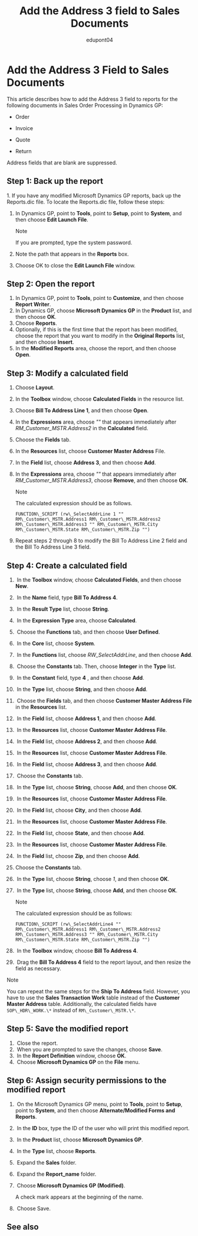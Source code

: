 ﻿---
title: Add the Address 3 field to Sales Documents
description: Learn how you can add the Address 3 field to sales documents and also exclude blank addresses from the reports.
ms.date: 10/23/2020
ms.topic: article
ms.prod: dynamics-gp
author: edupont04
ms.author: edupont
---

# Add the Address 3 Field to Sales Documents

This article describes how to add the Address 3 field to reports for the following documents in Sales Order Processing in Dynamics GP:

- Order

- Invoice

- Quote

- Return

Address fields that are blank are suppressed.

## Step 1: Back up the report

1. If you have any modified Microsoft Dynamics GP reports, back up the Reports.dic file. To locate the Reports.dic file, follow these steps:

  1. In Dynamics GP, point to **Tools**, point to **Setup**, point to **System**, and then choose **Edit Launch File**.

      > [!NOTE]
      > If you are prompted, type the system password.

  2. Note the path that appears in the **Reports** box.
  3. Choose OK to close the **Edit Launch File** window.

## Step 2: Open the report

1. In Dynamics GP, point to **Tools**, point to **Customize**, and then choose **Report Writer**.
2. In Dynamics GP, choose **Microsoft Dynamics GP** in the **Product** list, and then choose **OK**.
3. Choose **Reports**.
4. Optionally, if this is the first time that the report has been modified, choose the report that you want to modify in the **Original Reports** list, and then choose **Insert**.
5. In the **Modified Reports** area, choose the report, and then choose **Open**.

## Step 3: Modify a calculated field

1. Choose **Layout**.
2. In the **Toolbox** window, choose **Calculated Fields** in the resource list.
3. Choose **Bill To Address Line 1**, and then choose **Open**.
4. In the **Expressions** area, choose *""* that appears immediately after *RM\_Customer\_MSTR.Address2* in the **Calculated** field.
5. Choose the **Fields** tab.
6. In the **Resources** list, choose **Customer Master Address** File.
7. In the **Field** list, choose **Address 3**, and then choose **Add**.
8. In the **Expressions** area, choose *""* that appears immediately after *RM\_Customer\_MSTR.Address3*, choose **Remove**, and then choose **OK**.

    > [!NOTE]
    > The calculated expression should be as follows.
    >  
    > `FUNCTION\_SCRIPT (rw\_SelectAddrLine 1 "" RM\_Customer\_MSTR.Address1 RM\_Customer\_MSTR.Address2 RM\_Customer\_MSTR.Address3 "" RM\_Customer\_MSTR.City RM\_Customer\_MSTR.State RM\_Customer\_MSTR.Zip "")`

9. Repeat steps 2 through 8 to modify the Bill To Address Line 2 field and the Bill To Address Line 3 field.

## Step 4: Create a calculated field

1.  In the **Toolbox** window, choose **Calculated Fields**, and then choose **New**.
2.  In the **Name** field, type **Bill To Address 4**.
3.  In the **Result Type** list, choose **String**.
4.  In the **Expression Type** area, choose **Calculated**.
5.  Choose the **Functions** tab, and then choose **User Defined**.
6.  In the **Core** list, choose **System**.
7.  In the **Functions** list, choose *RW\_SelectAddrLine*, and then choose **Add**.
8.  Choose the **Constants** tab. Then, choose **Integer** in the **Type** list.
9.  In the **Constant** field, type **4** , and then choose **Add**.
10.  In the **Type** list, choose **String**, and then choose **Add**.
11.  Choose the **Fields** tab, and then choose **Customer Master Address File** in the
**Resources** list.
12.  In the **Field** list, choose **Address 1**, and then choose **Add**.
13.  In the **Resources** list, choose **Customer Master Address File**.
14.  In the **Field** list, choose **Address 2**, and then choose **Add**.
15.  In the **Resources** list, choose **Customer Master Address File**.
16.  In the **Field** list, choose **Address 3**, and then choose **Add**.
17.  Choose the **Constants** tab.
18.  In the **Type** list, choose **String**, choose **Add**, and then choose **OK**.
19.  In the **Resources** list, choose **Customer Master Address File**.
20.  In the **Field** list, choose **City**, and then choose **Add**.
21.  In the **Resources** list, choose **Customer Master Address File**.
22.  In the **Field** list, choose **State**, and then choose **Add**.
23.  In the **Resources** list, choose **Customer Master Address File**.
24.  In the **Field** list, choose **Zip**, and then choose **Add**.
25.  Choose the **Constants** tab.
26.  In the **Type** list, choose **String**, choose *1*, and then choose **OK**.
27.  In the **Type** list, choose **String**, choose **Add**, and then choose **OK**.

    > [!NOTE]
    > The calculated expression should be as follows:
    >
    > `FUNCTION\_SCRIPT (rw\_SelectAddrLine4 "" RM\_Customer\_MSTR.Address1 RM\_Customer\_MSTR.Address2 RM\_Customer\_MSTR.Address3 "" RM\_Customer\_MSTR.City RM\_Customer\_MSTR.State RM\_Customer\_MSTR.Zip "")`

28.  In the **Toolbox** window, choose **Bill To Address 4**.
29.  Drag the **Bill To Address 4** field to the report layout, and then resize the field as necessary.

> [!NOTE]
> You can repeat the same steps for the **Ship To Address** field. However, you have to use the **Sales Transaction Work** table instead of the **Customer Master Address** table. Additionally, the calculated fields have `SOP\_HDR\_WORK.\*` instead of `RM\_Customer\_MSTR.\*`.

## Step 5: Save the modified report

1.  Close the report.
2.  When you are prompted to save the changes, choose **Save**.
3.  In the **Report Definition** window, choose **OK**.
4.  Choose **Microsoft Dynamics GP** on the **File** menu.

## Step 6: Assign security permissions to the modified report

1.  On the Microsoft Dynamics GP menu, point to **Tools**, point to **Setup**, point to **System**, and then choose **Alternate/Modified Forms and Reports**.
2.  In the **ID** box, type the ID of the user who will print this modified report.
3.  In the **Product** list, choose **Microsoft Dynamics GP**.
4.  In the **Type** list, choose **Reports**.
5.  Expand the **Sales** folder.
6.  Expand the **Report\_name** folder.
7.  Choose **Microsoft Dynamics GP (Modified)**.

    A check mark appears at the beginning of the name.

8.  Choose Save.

## See also
